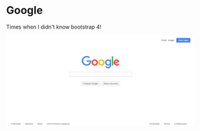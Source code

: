 # Google
Times when I didn't know bootstrap 4!

![Google](https://github.com/JoaoMaiaa/google/blob/main/assets/images/Google-2.png)
